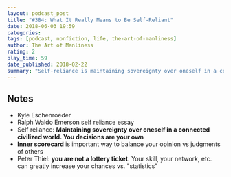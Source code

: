 ```yaml
---
layout: podcast_post
title: "#384: What It Really Means to Be Self-Reliant"
date: 2018-06-03 19:59
categories:
tags: [podcast, nonfiction, life, the-art-of-manliness]
author: The Art of Manliness
rating: 2
play_time: 59
date_published: 2018-02-22
summary: "Self-reliance is maintaining sovereignty over oneself in a connected civilized world."
---
```


## Notes

* Kyle Eschenroeder
* Ralph Waldo Emerson self reliance essay
* Self reliance: **Maintaining sovereignty over oneself in a connected
  civilized world. You decisions are your own**
* **Inner scorecard** is important way to balance your opinion vs judgments of
  others
* Peter Thiel: **you are not a lottery ticket**. Your skill, your network, etc. can
  greatly increase your chances vs. "statistics"

